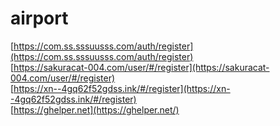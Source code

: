 # airport
[https://com.ss.sssuusss.com/auth/register](https://com.ss.sssuusss.com/auth/register)  
[https://sakuracat-004.com/user/#/register](https://sakuracat-004.com/user/#/register)  
[https://xn--4gq62f52gdss.ink/#/register](https://xn--4gq62f52gdss.ink/#/register)  
[https://ghelper.net](https://ghelper.net/)
